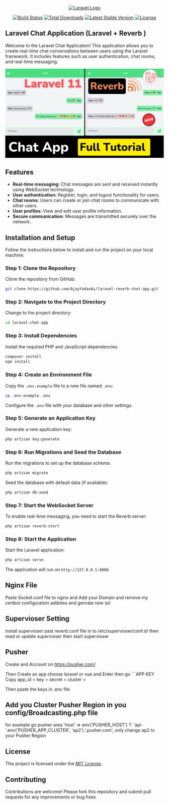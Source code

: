 <p align="center">
    <a href="https://laravel.com" target="_blank">
        <img src="https://raw.githubusercontent.com/laravel/art/master/logo-lockup/5%20SVG/2%20CMYK/1%20Full%20Color/laravel-logolockup-cmyk-red.svg" width="400" alt="Laravel Logo">
    </a>
</p>

<p align="center">
    <a href="https://github.com/laravel/framework/actions"><img src="https://github.com/laravel/framework/workflows/tests/badge.svg" alt="Build Status"></a>
    <a href="https://packagist.org/packages/laravel/framework"><img src="https://img.shields.io/packagist/dt/laravel/framework" alt="Total Downloads"></a>
    <a href="https://packagist.org/packages/laravel/framework"><img src="https://img.shields.io/packagist/v/laravel/framework" alt="Latest Stable Version"></a>
    <a href="https://packagist.org/packages/laravel/framework"><img src="https://img.shields.io/packagist/l/laravel/framework" alt="License"></a>
</p>

## Laravel Chat Application (Laravel + Reverb )

Welcome to the Laravel Chat Application! This application allows you to create real-time chat conversations between users using the Laravel framework. It includes features such as user authentication, chat rooms, and real-time messaging.

![Chat Application Image](images.png)

## Features

- **Real-time messaging:** Chat messages are sent and received instantly using WebSocket technology.
- **User authentication:** Register, login, and logout functionality for users.
- **Chat rooms:** Users can create or join chat rooms to communicate with other users.
- **User profiles:** View and edit user profile information.
- **Secure communication:** Messages are transmitted securely over the network.

## Installation and Setup

Follow the instructions below to install and run the project on your local machine:

### Step 1: Clone the Repository

Clone the repository from GitHub:

```bash
git clone https://github.com/AjayYadavAi/laravel-reverb-chat-app.git
```

### Step 2: Navigate to the Project Directory

Change to the project directory:

```bash
cd laravel-chat-app
```

### Step 3: Install Dependencies

Install the required PHP and JavaScript dependencies:

```bash
composer install
npm install
```

### Step 4: Create an Environment File

Copy the `.env.example` file to a new file named `.env`:

```bash
cp .env.example .env
```

Configure the `.env` file with your database and other settings.

### Step 5: Generate an Application Key

Generate a new application key:

```bash
php artisan key:generate
```

### Step 6: Run Migrations and Seed the Database

Run the migrations to set up the database schema:

```bash
php artisan migrate
```

Seed the database with default data (if available):

```bash
php artisan db:seed
```

### Step 7: Start the WebSocket Server

To enable real-time messaging, you need to start the Reverb server:

```bash
php artisan reverb:start
```

### Step 8: Start the Application

Start the Laravel application:

```bash
php artisan serve
```

The application will run on `http://127.0.0.1:8000`.

## Nginx File
Paste Socket.conf file to nginx 
and Add your Domain 
and remove my certbot configuration addrees and genrate new ssl

## Supervioser Setting
install supervioser
past reverb.conf file in to /etc/supervioser/conf.d/
then read or update supervioser 
then start supervioser

## Pusher
Create and Account on https://pusher.com/

Then Create an app choose laravel or vue and Enter then go ```APP KEY  Copy
app_id = 
key = 
secret = 
cluster =  

Then paste the keys in .env file 

## Add you Cluster Pusher Region in you config/Broadcasting.php file

for example go pusher area      'host' => env('PUSHER_HOST') ?: 'api-'.env('PUSHER_APP_CLUSTER', 'ap2').'.pusher.com',
only change ap2 to your Pusher Region


## License

This project is licensed under the [MIT License](https://opensource.org/licenses/MIT).

## Contributing

Contributions are welcome! Please fork this repository and submit pull requests for any improvements or bug fixes.
